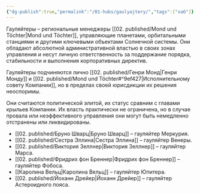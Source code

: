 ```yaml
---
{"dg-publish":true,"permalink":"/01-hubs/gaulyajtery/","tags":["хаб"]}
---
```


Гауляйтеры – региональные менеджеры [[02. published/Mond und Töchter\|Mond und Töchter]], управляющие планетами, орбитальными станциями и другими ключевыми объектами Солнечной системы. Они обладают абсолютной административной властью в своих зонах управления и несут личную ответственность за поддержание порядка, стабильности и выполнения корпоративных директив.

Гауляйтеры подчиняются лично [[02. published/Генри Монд\|Генри Монду]] и [[02. published/Mond und Töchter#^9ef427\|Исполнительному совету Компании]], но в пределах своей юрисдикции их решения неоспоримы.

Они считаются политической элитой, их статус сравним с главами крыльев Компании. Их власть практически не ограничена, но в случае провала или неэффективного управления они могут быть немедленно отстранены или ликвидированы.

- [[02. published/Бруно Шварц\|Бруно Шварц]] – гауляйтер Меркурия.
- [[02. published/Сестра Эллина\|Сестра Эллина]] – гауляйтер Венеры.
- [[02. published/Виктория Зеллнер\|Виктория Зеллнер]] – гауляйтер Марса.
- [[02. published/Фридрих фон Бреннер\|Фридрих фон Бреннер]] – гауляйтер Фобоса.
- [[Каролина Вельц\|Каролина Вельц]] – гауляйтер Юпитера.
- [[02. published/Йоханн Дрейер\|Йоханн Дрейер]] – гауляйтер Астероидного пояса.